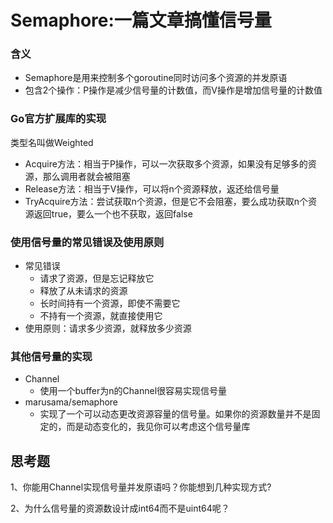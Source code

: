 # Semaphore:一篇文章搞懂信号量

### 含义
* Semaphore是用来控制多个goroutine同时访问多个资源的并发原语
* 包含2个操作：P操作是减少信号量的计数值，而V操作是增加信号量的计数值

### Go官方扩展库的实现
类型名叫做Weighted
* Acquire方法：相当于P操作，可以一次获取多个资源，如果没有足够多的资源，那么调用者就会被阻塞
* Release方法：相当于V操作，可以将n个资源释放，返还给信号量
* TryAcquire方法：尝试获取n个资源，但是它不会阻塞，要么成功获取n个资源返回true，要么一个也不获取，返回false

### 使用信号量的常见错误及使用原则
* 常见错误
    - 请求了资源，但是忘记释放它
    - 释放了从未请求的资源
    - 长时间持有一个资源，即使不需要它
    - 不持有一个资源，就直接使用它
* 使用原则：请求多少资源，就释放多少资源

### 其他信号量的实现
* Channel 
    - 使用一个buffer为n的Channel很容易实现信号量
* marusama/semaphore
    - 实现了一个可以动态更改资源容量的信号量。如果你的资源数量并不是固定的，而是动态变化的，我见你可以考虑这个信号量库

## 思考题
1、你能用Channel实现信号量并发原语吗？你能想到几种实现方式?

2、为什么信号量的资源数设计成int64而不是uint64呢？
